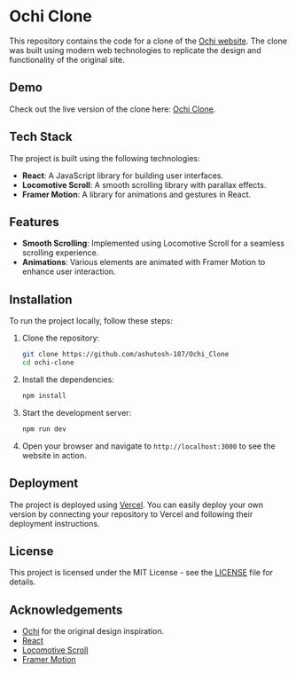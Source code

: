 # Ochi Clone

This repository contains the code for a clone of the [Ochi website](https://ochi.design/). The clone was built using modern web technologies to replicate the design and functionality of the original site.

## Demo

Check out the live version of the clone here: [Ochi Clone](https://ochi-clone-iota.vercel.app/).

## Tech Stack

The project is built using the following technologies:

- **React**: A JavaScript library for building user interfaces.
- **Locomotive Scroll**: A smooth scrolling library with parallax effects.
- **Framer Motion**: A library for animations and gestures in React.

## Features

- **Smooth Scrolling**: Implemented using Locomotive Scroll for a seamless scrolling experience.
- **Animations**: Various elements are animated with Framer Motion to enhance user interaction.
## Installation

To run the project locally, follow these steps:

1. Clone the repository:

    ```bash
    git clone https://github.com/ashutosh-187/Ochi_Clone
    cd ochi-clone
    ```

2. Install the dependencies:

    ```bash
    npm install
    ```

3. Start the development server:

    ```bash
    npm run dev
    ```

4. Open your browser and navigate to `http://localhost:3000` to see the website in action.

## Deployment

The project is deployed using [Vercel](https://vercel.com/). You can easily deploy your own version by connecting your repository to Vercel and following their deployment instructions.

## License

This project is licensed under the MIT License - see the [LICENSE](LICENSE) file for details.

## Acknowledgements

- [Ochi](https://ochi.design/) for the original design inspiration.
- [React](https://reactjs.org/)
- [Locomotive Scroll](https://locomotivemtl.github.io/locomotive-scroll/)
- [Framer Motion](https://www.framer.com/motion/)
